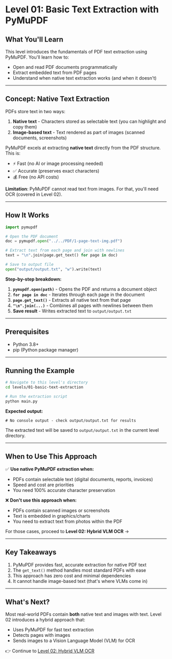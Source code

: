 # Level 01: Basic Text Extraction with PyMuPDF

## What You'll Learn

This level introduces the fundamentals of PDF text extraction using PyMuPDF. You'll learn how to:
- Open and read PDF documents programmatically
- Extract embedded text from PDF pages
- Understand when native text extraction works (and when it doesn't)

---

## Concept: Native Text Extraction

PDFs store text in two ways:

1. **Native text** - Characters stored as selectable text (you can highlight and copy them)
2. **Image-based text** - Text rendered as part of images (scanned documents, screenshots)

PyMuPDF excels at extracting **native text** directly from the PDF structure. This is:
- ⚡ Fast (no AI or image processing needed)
- ✅ Accurate (preserves exact characters)
- 💰 Free (no API costs)

**Limitation**: PyMuPDF cannot read text from images. For that, you'll need OCR (covered in Level 02).

---

## How It Works

```python
import pymupdf

# Open the PDF document
doc = pymupdf.open("../../PDF/1-page-text-img.pdf")

# Extract text from each page and join with newlines
text = "\n".join(page.get_text() for page in doc)

# Save to output file
open("output/output.txt", "w").write(text)
```

**Step-by-step breakdown:**

1. **`pymupdf.open(path)`** - Opens the PDF and returns a document object
2. **`for page in doc`** - Iterates through each page in the document
3. **`page.get_text()`** - Extracts all native text from that page
4. **`"\n".join(...)`** - Combines all pages with newlines between them
5. **Save result** - Writes extracted text to `output/output.txt`

---

## Prerequisites

- Python 3.8+
- pip (Python package manager)

---

## Running the Example

```bash
# Navigate to this level's directory
cd levels/01-basic-text-extraction

# Run the extraction script
python main.py
```

**Expected output:**
```
# No console output - check output/output.txt for results
```

The extracted text will be saved to `output/output.txt` in the current level directory.

---

## When to Use This Approach

✅ **Use native PyMuPDF extraction when:**
- PDFs contain selectable text (digital documents, reports, invoices)
- Speed and cost are priorities
- You need 100% accurate character preservation

❌ **Don't use this approach when:**
- PDFs contain scanned images or screenshots
- Text is embedded in graphics/charts
- You need to extract text from photos within the PDF

For those cases, proceed to **Level 02: Hybrid VLM OCR** →

---

## Key Takeaways

1. PyMuPDF provides fast, accurate extraction for native PDF text
2. The `get_text()` method handles most standard PDFs with ease
3. This approach has zero cost and minimal dependencies
4. It cannot handle image-based text (that's where VLMs come in)

---

## What's Next?

Most real-world PDFs contain **both** native text and images with text. Level 02 introduces a hybrid approach that:
- Uses PyMuPDF for fast text extraction
- Detects pages with images
- Sends images to a Vision Language Model (VLM) for OCR

👉 Continue to [Level 02: Hybrid VLM OCR](../02-hybrid-vlm-ocr/README.md)
